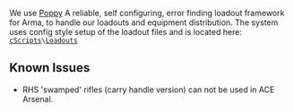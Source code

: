 We use [Poppy](https://github.com/BaerMitUmlaut/Poppy) A reliable, self configuring, error finding loadout framework for Arma, to handle our loadouts and equipment distribution.
The system uses config style setup of the loadout files and is located here: [`cScripts`](https://github.com/7Cav/cScripts/tree/master/cScripts)`\`[`Loadouts`](https://github.com/7Cav/cScripts/tree/master/cScripts/Loadouts)

## Known Issues 
* RHS 'swamped' rifles (carry handle version) can not be used in ACE Arsenal.
